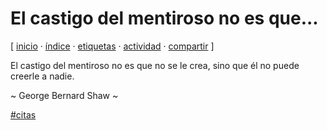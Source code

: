 # El castigo del mentiroso no es que...
[ [inicio](/index.md) · [índice](/indice.md) · [etiquetas](/etiquetas.md) · [actividad](/actividad.md) · [compartir](https://x.com/intent/tweet?text=El+castigo+del+mentiroso+no+es+que...+%E2%80%94+Citas%0A%0A%E2%86%92+https%3A%2F%2Fgithub.com%2Fjucardus%2Fjucardus.github.io%2Fblob%2Fmain%2Fe%2Fl%2Fc%2Fel-castigo-del-mentiroso-no-es-que.md%0A%0A%23citas_jucardus) ]

El castigo del mentiroso no es que no se le crea, sino que él no puede creerle a nadie.

~ George Bernard Shaw ~

[#citas](/c/i/citas.md)